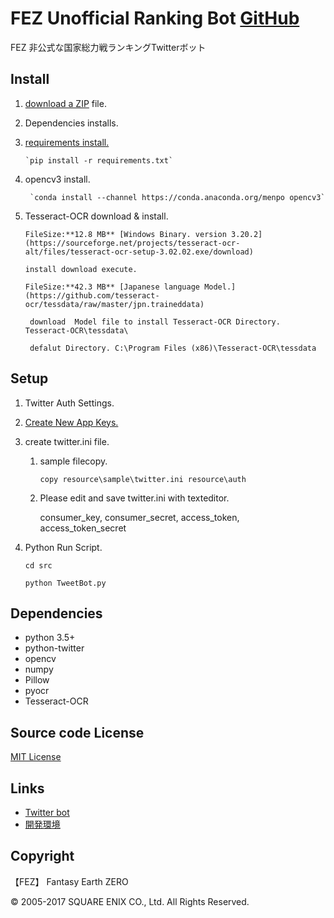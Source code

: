 # FEZ Unofficial Ranking Bot [GitHub](https://github.com/umyuu/FEZUnofficialRankingBot)
FEZ 非公式な国家総力戦ランキングTwitterボット

## Install
1. [download a ZIP](https://github.com/umyuu/FEZUnofficialRankingBot/archive/master.zip) file.
2. Dependencies installs.
 1. [requirements install.](requirements.txt)

        `pip install -r requirements.txt`
 2. opencv3 install. 

         `conda install --channel https://conda.anaconda.org/menpo opencv3`
    
 3. Tesseract-OCR download & install.

        FileSize:**12.8 MB** [Windows Binary. version 3.20.2](https://sourceforge.net/projects/tesseract-ocr-alt/files/tesseract-ocr-setup-3.02.02.exe/download) 

        install download execute.

        FileSize:**42.3 MB** [Japanese language Model.](https://github.com/tesseract-ocr/tessdata/raw/master/jpn.traineddata) 

         download  Model file to install Tesseract-OCR Directory. Tesseract-OCR\tessdata\

         defalut Directory. C:\Program Files (x86)\Tesseract-OCR\tessdata
## Setup
1. Twitter Auth Settings.
 1. [Create New App Keys.](https://apps.twitter.com)
 2. create twitter.ini file.
 
     1. sample filecopy.
     
        `copy resource\sample\twitter.ini resource\auth`
     
     2. Please edit and save twitter.ini with texteditor.
     
        consumer_key, consumer_secret, access_token, access_token_secret
2. Python Run Script.

     `cd src`
     
     `python TweetBot.py`

## Dependencies
- python 3.5+
- python-twitter
- opencv
- numpy
- Pillow
- pyocr
- Tesseract-OCR

## Source code License
[MIT License](LICENSE)

## Links
- [Twitter bot](https://twitter.com/fez_ranking_bot)
- [開発環境](https://github.com/umyuu/FEZUnofficialRankingBot/wiki/%E9%96%8B%E7%99%BA%E7%92%B0%E5%A2%83)

## Copyright
【FEZ】 Fantasy Earth ZERO

© 2005-2017 SQUARE ENIX CO., Ltd. All Rights Reserved.
